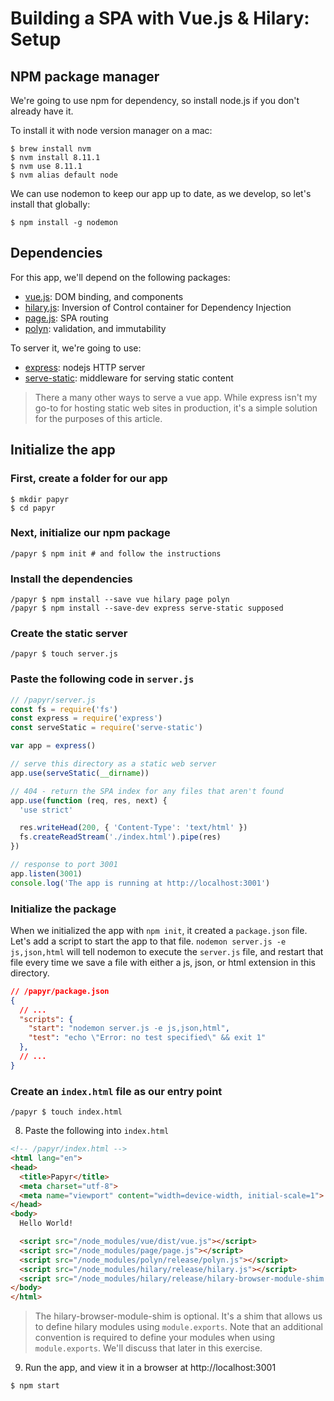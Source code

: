 Building a SPA with Vue.js & Hilary: Setup
==========================================

## NPM package manager
We're going to use npm for dependency, so install node.js if you don't already have it.

To install it with node version manager on a mac:

```Shell
$ brew install nvm
$ nvm install 8.11.1
$ nvm use 8.11.1
$ nvm alias default node
```

We can use nodemon to keep our app up to date, as we develop, so let's install that globally:

```Shell
$ npm install -g nodemon
```

## Dependencies
For this app, we'll depend on the following packages:

* [vue.js](https://vuejs.org/): DOM binding, and components
* [hilary.js](https://github.com/losandes/hilaryjs): Inversion of Control container for Dependency Injection
* [page.js](https://visionmedia.github.io/page.js/): SPA routing
* [polyn](https://github.com/losandes/polyn): validation, and immutability

To server it, we're going to use:

* [express](https://expressjs.com/): nodejs HTTP server
* [serve-static](https://github.com/expressjs/serve-static): middleware for serving static content

> There a many other ways to serve a vue app. While express isn't my go-to for hosting static web sites in production, it's a simple solution for the purposes of this article.

## Initialize the app

### First, create a folder for our app

```Shell
$ mkdir papyr
$ cd papyr
```

### Next, initialize our npm package

```Shell
/papyr $ npm init # and follow the instructions
```

### Install the dependencies

```Shell
/papyr $ npm install --save vue hilary page polyn
/papyr $ npm install --save-dev express serve-static supposed
```

### Create the static server

```Shell
/papyr $ touch server.js
```

### Paste the following code in `server.js`

```JavaScript
// /papyr/server.js
const fs = require('fs')
const express = require('express')
const serveStatic = require('serve-static')

var app = express()

// serve this directory as a static web server
app.use(serveStatic(__dirname))

// 404 - return the SPA index for any files that aren't found
app.use(function (req, res, next) {
  'use strict'

  res.writeHead(200, { 'Content-Type': 'text/html' })
  fs.createReadStream('./index.html').pipe(res)
})

// response to port 3001
app.listen(3001)
console.log('The app is running at http://localhost:3001')
```

### Initialize the package
When we initialized the app with `npm init`, it created a `package.json` file. Let's add a script to start the app to that file. `nodemon server.js -e js,json,html` will tell nodemon to execute the `server.js` file, and restart that file every time we save a file with either a js, json, or html extension in this directory.

```JSON
// /papyr/package.json
{
  // ...
  "scripts": {
    "start": "nodemon server.js -e js,json,html",
    "test": "echo \"Error: no test specified\" && exit 1"
  },
  // ...
}
```

### Create an `index.html` file as our entry point

```
/papyr $ touch index.html
```

8. Paste the following into `index.html`

```HTML
<!-- /papyr/index.html -->
<html lang="en">
<head>
  <title>Papyr</title>
  <meta charset="utf-8">
  <meta name="viewport" content="width=device-width, initial-scale=1">
</head>
<body>
  Hello World!

  <script src="/node_modules/vue/dist/vue.js"></script>
  <script src="/node_modules/page/page.js"></script>
  <script src="/node_modules/polyn/release/polyn.js"></script>
  <script src="/node_modules/hilary/release/hilary.js"></script>
  <script src="/node_modules/hilary/release/hilary-browser-module-shim.js"></script>
</body>
</html>

```

> The hilary-browser-module-shim is optional. It's a shim that allows us to define hilary modules using `module.exports`. Note that an additional convention is required to define your modules when using `module.exports`. We'll discuss that later in this exercise.

9. Run the app, and view it in a browser at http://localhost:3001

```Shell
$ npm start
```
